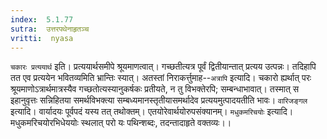 ```yaml
---
index:  5.1.77
sutra:  उत्तरपथेनाहृतञ्च
vritti:  nyasa
---
```


`चकारः प्रत्ययार्थ` इति। प्रत्ययार्थसमीपे श्रूयमाणत्वात्। गच्छतीत्यत्र पूर्वं द्वितीयान्तात् प्रत्यय उत्पन्नः। तदिहापि तत एव प्रत्ययेन भवितव्यमिति भ्रान्तिः स्यात्। अतस्तां निराकर्त्तुमाह--`अत्रापि` इत्यादि। चकारो ह्यर्थात् परः श्रूयमाणोऽत्रार्थमात्रस्यैव गच्छतोत्यस्यानुकर्षकः प्रतीयते, न तु विभक्तेरपि; सम्बन्धाभावात्। तस्मात् स इहानुवृत्तः सन्निहितया समर्थविभक्त्या सम्बध्यमानस्तृतीयासमर्थादेव प्रत्ययमुत्पादयतीति भावः।
`वारिजङ्गल` इत्यादि। वार्यादयः पूर्वपदं यस्य तत् तथोक्तम्। एतयोरेवार्थयोरुपसंक्यानम्।
`मधुकमरिचयोः` इत्यादि। मधुकमरिचयोरभिधेययोः स्थलात् परो यः पथिन्शब्दः, तदन्तादाहृते वक्तव्यः।।

